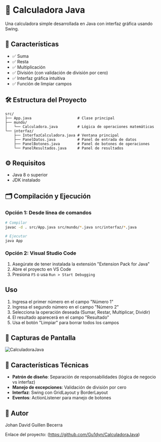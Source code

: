 # 📱 Calculadora Java

Una calculadora simple desarrollada en Java con interfaz gráfica usando Swing.

## 📌 Características

- ✅ Suma
- ✅ Resta
- ✅ Multiplicación
- ✅ División (con validación de división por cero)
- ✅ Interfaz gráfica intuitiva
- ✅ Función de limpiar campos

## 🛠️ Estructura del Proyecto

```
src/
├── App.java                     # Clase principal
├── mundo/
│   └── Calculadora.java         # Lógica de operaciones matemáticas
└── interfaz/
    ├── InterfazCalculadora.java # Ventana principal
    ├── PanelDatos.java          # Panel de entrada de datos
    ├── PanelBotones.java        # Panel de botones de operaciones
    └── PanelResultados.java     # Panel de resultados
```

## ⚙️ Requisitos

- Java 8 o superior
- JDK instalado

## 🗂️ Compilación y Ejecución

### Opción 1: Desde línea de comandos

```bash
# Compilar
javac -d . src/App.java src/mundo/*.java src/interfaz/*.java

# Ejecutar
java App
```

### Opción 2: Visual Studio Code

1. Asegúrate de tener instalada la extensión "Extension Pack for Java"
2. Abre el proyecto en VS Code
3. Presiona `F5` o usa `Run > Start Debugging`

## Uso

1. Ingresa el primer número en el campo "Número 1"
2. Ingresa el segundo número en el campo "Número 2"
3. Selecciona la operación deseada (Sumar, Restar, Multiplicar, Dividir)
4. El resultado aparecerá en el campo "Resultado"
5. Usa el botón "Limpiar" para borrar todos los campos

## 🎨 Capturas de Pantalla

![CalculadoraJava](https://github.com/user-attachments/assets/8b95d289-8122-4a1b-8e5f-f3dcccc7c711)

## 🔗 Características Técnicas

- **Patrón de diseño**: Separación de responsabilidades (lógica de negocio vs interfaz)
- **Manejo de excepciones**: Validación de división por cero
- **Interfaz**: Swing con GridLayout y BorderLayout
- **Eventos**: ActionListener para manejo de botones

## 🪪 Autor

Johan David Guillen Becerra

Enlace del proyecto: (https://github.com/Gu1dyn/CalculadoraJava)
